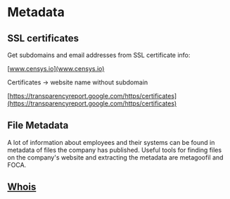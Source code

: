 # Metadata

## SSL certificates

Get subdomains and email addresses from SSL certificate info:

[www.censys.io](www.censys.io)

Certificates -&gt; website name without subdomain

[https://transparencyreport.google.com/https/certificates](https://transparencyreport.google.com/https/certificates)

## File Metadata

A lot of information about employees and their systems can be found in metadata of files the company has published. Useful tools for finding files on the company's website and extracting the metadata are metagoofil and FOCA.

## [Whois](google-fu.md#whois)





